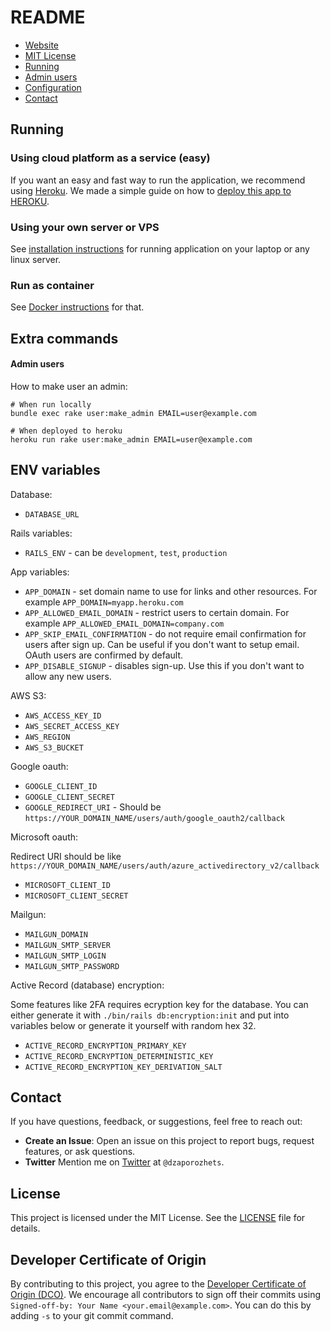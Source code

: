 # README

* [Website](https://about.microproject.app/)
* [MIT License](LICENSE)
* [Running](#running)
* [Admin users](#admin-users)
* [Configuration](#env-variables)
* [Contact](#contact)

## Running

### Using cloud platform as a service (easy)

If you want an easy and fast way to run the application, we recommend using [Heroku](https://www.heroku.com/).
We made a simple guide on how to [deploy this app to HEROKU](HEROKU.md).

### Using your own server or VPS

See [installation instructions](INSTALL.md) for running application on your laptop or any linux server.

### Run as container

See [Docker instructions](DOCKER.md) for that.

## Extra commands

#### Admin users

How to make user an admin:

```
# When run locally
bundle exec rake user:make_admin EMAIL=user@example.com

# When deployed to heroku
heroku run rake user:make_admin EMAIL=user@example.com
```

## ENV variables

Database:

* `DATABASE_URL`

Rails variables:

* `RAILS_ENV` - can be `development`, `test`, `production`

App variables:

* `APP_DOMAIN` - set domain name to use for links and other resources. For example `APP_DOMAIN=myapp.heroku.com`
* `APP_ALLOWED_EMAIL_DOMAIN` - restrict users to certain domain. For example `APP_ALLOWED_EMAIL_DOMAIN=company.com`
* `APP_SKIP_EMAIL_CONFIRMATION` - do not require email confirmation for users after sign up. Can be useful if you don't want to setup email. OAuth users are confirmed by default.
* `APP_DISABLE_SIGNUP` - disables sign-up. Use this if you don't want to allow any new users.

AWS S3:

* `AWS_ACCESS_KEY_ID`
* `AWS_SECRET_ACCESS_KEY`
* `AWS_REGION`
* `AWS_S3_BUCKET`

Google oauth:

* `GOOGLE_CLIENT_ID`
* `GOOGLE_CLIENT_SECRET`
* `GOOGLE_REDIRECT_URI` - Should be `https://YOUR_DOMAIN_NAME/users/auth/google_oauth2/callback`

Microsoft oauth:

Redirect URI should be like `https://YOUR_DOMAIN_NAME/users/auth/azure_activedirectory_v2/callback`

* `MICROSOFT_CLIENT_ID`
* `MICROSOFT_CLIENT_SECRET`

Mailgun:

* `MAILGUN_DOMAIN`
* `MAILGUN_SMTP_SERVER`
* `MAILGUN_SMTP_LOGIN`
* `MAILGUN_SMTP_PASSWORD`

Active Record (database) encryption:

Some features like 2FA requires ecryption key for the database. You can either generate it with `./bin/rails db:encryption:init` and put into variables below or generate it yourself with random hex 32.

* `ACTIVE_RECORD_ENCRYPTION_PRIMARY_KEY`
* `ACTIVE_RECORD_ENCRYPTION_DETERMINISTIC_KEY`
* `ACTIVE_RECORD_ENCRYPTION_KEY_DERIVATION_SALT`


## Contact

If you have questions, feedback, or suggestions, feel free to reach out:
* **Create an Issue**: Open an issue on this project to report bugs, request features, or ask questions.
* **Twitter** Mention me on [Twitter](https://x.com/dzaporozhets) at `@dzaporozhets`.

## License

This project is licensed under the MIT License. See the [LICENSE](LICENSE) file for details.

## Developer Certificate of Origin

By contributing to this project, you agree to the [Developer Certificate of Origin (DCO)](DCO). We encourage all contributors to sign off their commits using `Signed-off-by: Your Name <your.email@example.com>`. You can do this by adding `-s` to your git commit command.

